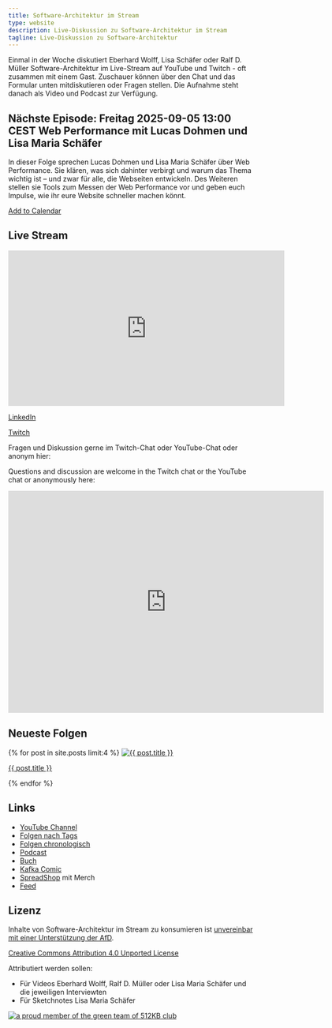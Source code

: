 ```yaml
---
title: Software-Architektur im Stream
type: website
description: Live-Diskussion zu Software-Architektur im Stream
tagline: Live-Diskussion zu Software-Architektur
---
```


Einmal in der Woche diskutiert Eberhard Wolff, Lisa Schäfer oder Ralf
D. Müller
Software-Architektur im
Live-Stream auf YouTube und Twitch - oft zusammen mit einem
Gast. Zuschauer können über den Chat und
das Formular unten mitdiskutieren oder Fragen
stellen. 
Die Aufnahme steht danach als Video und Podcast zur Verfügung.

## Nächste Episode: Freitag 2025-09-05 13:00 CEST Web Performance mit Lucas Dohmen und Lisa Maria Schäfer

In dieser Folge sprechen Lucas Dohmen und Lisa Maria Schäfer über Web
Performance. Sie klären, was sich dahinter verbirgt und warum das
Thema wichtig ist – und zwar für alle, die Webseiten entwickeln. Des
Weiteren stellen sie Tools zum Messen der Web Performance vor und
geben euch Impulse, wie ihr eure Website schneller machen könnt.

<!-- https://claude.ai/public/artifacts/e3c372ae-47cd-4706-9316-61aafb0be64a -->

[Add to Calendar](stream.ics)

## Live Stream

<center>
<div class="embed-container"> <iframe width="560" height="315"
 	src="https://www.youtube-nocookie.com/embed/ObT05w23oB8"
 	frameborder="0" allow="accelerometer; autoplay; clipboard-write;
 	encrypted-media; gyroscope; picture-in-picture fullscreen"
 	></iframe>
</div>
</center>

[LinkedIn](https://www.linkedin.com/events/7368304271701811201/)

[Twitch](https://www.twitch.tv/ebrwolff)

Fragen und Diskussion gerne im Twitch-Chat oder
YouTube-Chat oder anonym hier:

Questions and discussion are welcome in the Twitch chat or the
YouTube chat or
anonymously here:

<div class="embed-container">
<div class="ratio4x3">
<iframe
src="https://docs.google.com/forms/d/e/1FAIpQLSf0xIZkNG_wRJ0IiobVcO3Z-q3dQMcwYTww0wgiWCupZCKM4A/viewform?embedded=true"
width="640" height="450" frameborder="0" marginheight="0"
marginwidth="0">Loading…</iframe>
</div>
</div>

## Neueste Folgen

<div class="image-grid">
{% for post in site.posts limit:4 %}
	<a href="{{ post.url }}">
		<img src="{{ site.url }}/thumbnails/{{ post.thumbnail }}" alt="{{ post.title }}"
		loading="lazy">
	<p>{{ post.title }}</p>
	</a>
{% endfor %}
</div>

## Links

* [YouTube Channel](https://www.youtube.com/user/ewolff/)
* [Folgen nach Tags](tags.html)
* [Folgen chronologisch](chronologisch.html)
* [Podcast](podcast.html)
* [Buch](/sketchnote-buch)
* [Kafka Comic](/kafka-comic)
* [SpreadShop](https://software-architektur-im-stream.myspreadshop.de/)
  mit Merch
* [Feed](feed.xml)

## Lizenz

Inhalte von Software-Architektur im Stream zu konsumieren ist
[unvereinbar mit einer Unterstützung der AfD](/2024/01/22/folge198.html).

[Creative Commons Attribution 4.0 Unported
License](http://creativecommons.org/licenses/by/4.0/)

Attributiert werden sollen:

* Für Videos Eberhard Wolff, Ralf D. Müller oder Lisa Maria Schäfer und die jeweiligen Interviewten
* Für Sketchnotes Lisa Maria Schäfer

<a rel="me" href="https://mastodon.social/@ewolff"></a>

<a href="https://512kb.club"><img src="https://512kb.club/assets/images/green-team.svg"
alt="a proud member of the green team of 512KB club" /></a>
